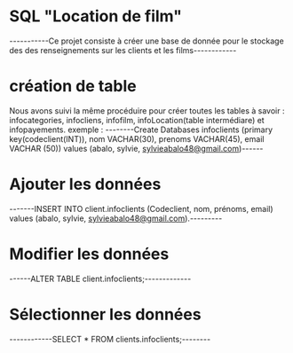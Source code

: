 # SQL "Location de film"
-----------Ce projet consiste à créer une base de donnée pour le stockage  des des renseignements sur les clients et les films------------

# création de table
Nous avons suivi la même procéduire pour créer toutes les tables à savoir : infocategories, infocliens, infofilm, infoLocation(table intermédiare) et infopayements. exemple :
--------Create Databases infoclients (primary key(codeclient(INT)), nom VACHAR(30), prenoms VACHAR(45), email VACHAR (50)) values (abalo, sylvie, sylvieabalo48@gmail.com)------

# Ajouter les données 
-------INSERT INTO client.infoclients (Codeclient, nom, prénoms, email) values (abalo, sylvie, sylvieabalo48@gmail.com).---------

# Modifier les données
------ALTER TABLE client.infoclients;-------------

# Sélectionner les données
------------SELECT * FROM  clients.infoclients;--------
